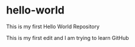 # hello-world
This is my first Hello World Repository

This is my first edit and I am trying to learn GitHub
